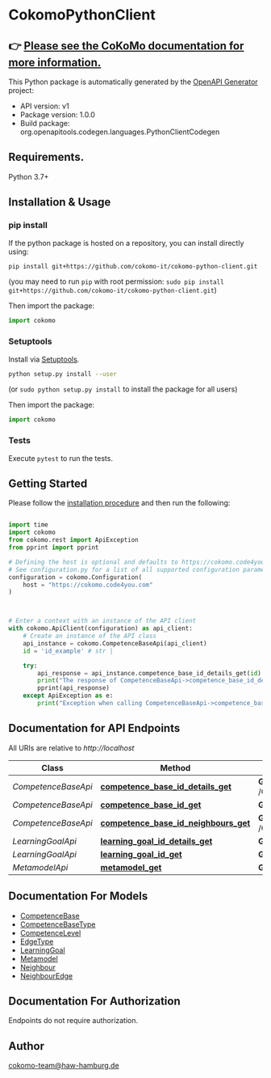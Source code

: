 # CokomoPythonClient
## 👉 [Please see the CoKoMo documentation for more information.](https://cokomo-it.de/docs/start/api/documentation/)

This Python package is automatically generated by the [OpenAPI Generator](https://openapi-generator.tech) project:

- API version: v1
- Package version: 1.0.0
- Build package: org.openapitools.codegen.languages.PythonClientCodegen

## Requirements.

Python 3.7+

## Installation & Usage
### pip install

If the python package is hosted on a repository, you can install directly using:

```sh
pip install git+https://github.com/cokomo-it/cokomo-python-client.git
```
(you may need to run `pip` with root permission: `sudo pip install git+https://github.com/cokomo-it/cokomo-python-client.git`)

Then import the package:
```python
import cokomo
```

### Setuptools

Install via [Setuptools](http://pypi.python.org/pypi/setuptools).

```sh
python setup.py install --user
```
(or `sudo python setup.py install` to install the package for all users)

Then import the package:
```python
import cokomo
```

### Tests

Execute `pytest` to run the tests.

## Getting Started

Please follow the [installation procedure](#installation--usage) and then run the following:

```python

import time
import cokomo
from cokomo.rest import ApiException
from pprint import pprint

# Defining the host is optional and defaults to https://cokomo.code4you.com
# See configuration.py for a list of all supported configuration parameters.
configuration = cokomo.Configuration(
    host = "https://cokomo.code4you.com"
)



# Enter a context with an instance of the API client
with cokomo.ApiClient(configuration) as api_client:
    # Create an instance of the API class
    api_instance = cokomo.CompetenceBaseApi(api_client)
    id = 'id_example' # str | 

    try:
        api_response = api_instance.competence_base_id_details_get(id)
        print("The response of CompetenceBaseApi->competence_base_id_details_get:\n")
        pprint(api_response)
    except ApiException as e:
        print("Exception when calling CompetenceBaseApi->competence_base_id_details_get: %s\n" % e)

```

## Documentation for API Endpoints

All URIs are relative to *http://localhost*

Class | Method | HTTP request | Description
------------ | ------------- | ------------- | -------------
*CompetenceBaseApi* | [**competence_base_id_details_get**](docs/CompetenceBaseApi.md#competence_base_id_details_get) | **GET** /CompetenceBase/{id}/details | 
*CompetenceBaseApi* | [**competence_base_id_get**](docs/CompetenceBaseApi.md#competence_base_id_get) | **GET** /CompetenceBase/{id} | 
*CompetenceBaseApi* | [**competence_base_id_neighbours_get**](docs/CompetenceBaseApi.md#competence_base_id_neighbours_get) | **GET** /CompetenceBase/{id}/neighbours | 
*LearningGoalApi* | [**learning_goal_id_details_get**](docs/LearningGoalApi.md#learning_goal_id_details_get) | **GET** /LearningGoal/{id}/details | 
*LearningGoalApi* | [**learning_goal_id_get**](docs/LearningGoalApi.md#learning_goal_id_get) | **GET** /LearningGoal/{id} | 
*MetamodelApi* | [**metamodel_get**](docs/MetamodelApi.md#metamodel_get) | **GET** /Metamodel | 


## Documentation For Models

 - [CompetenceBase](docs/CompetenceBase.md)
 - [CompetenceBaseType](docs/CompetenceBaseType.md)
 - [CompetenceLevel](docs/CompetenceLevel.md)
 - [EdgeType](docs/EdgeType.md)
 - [LearningGoal](docs/LearningGoal.md)
 - [Metamodel](docs/Metamodel.md)
 - [Neighbour](docs/Neighbour.md)
 - [NeighbourEdge](docs/NeighbourEdge.md)


<a id="documentation-for-authorization"></a>
## Documentation For Authorization

Endpoints do not require authorization.


## Author

cokomo-team@haw-hamburg.de


